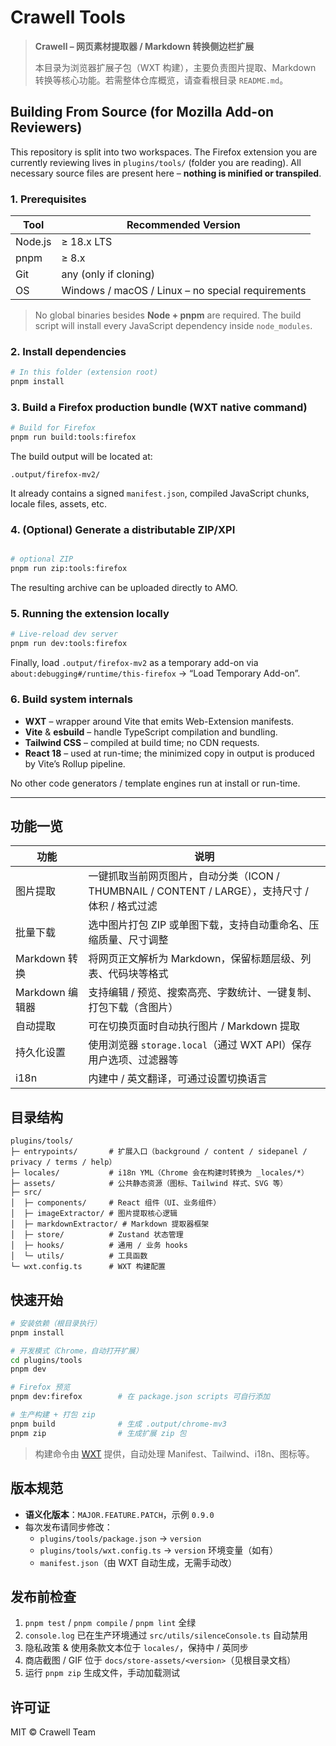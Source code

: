 # Crawell Tools

> **Crawell – 网页素材提取器 / Markdown 转换侧边栏扩展**
>
> 本目录为浏览器扩展子包（WXT 构建），主要负责图片提取、Markdown 转换等核心功能。若需整体仓库概览，请查看根目录 `README.md`。

## Building From Source (for Mozilla Add-on Reviewers)

This repository is split into two workspaces.  The Firefox extension you are
currently reviewing lives in `plugins/tools/` (folder you are reading).  All
necessary source files are present here – **nothing is minified or transpiled**.

### 1. Prerequisites

| Tool | Recommended Version |
|------|---------------------|
| Node.js | ≥ 18.x LTS |
| pnpm   | ≥ 8.x             |
| Git    | any (only if cloning) |
| OS     | Windows / macOS / Linux – no special requirements |

> No global binaries besides **Node + pnpm** are required.  The build script
> will install every JavaScript dependency inside `node_modules`.

### 2. Install dependencies

```bash
# In this folder (extension root)
pnpm install
```

### 3. Build a **Firefox** production bundle (WXT native command)

```bash
# Build for Firefox
pnpm run build:tools:firefox
```

The build output will be located at:

```
.output/firefox-mv2/
```

It already contains a signed `manifest.json`, compiled JavaScript chunks,
locale files, assets, etc.

### 4. (Optional) Generate a distributable ZIP/XPI

```bash

# optional ZIP
pnpm run zip:tools:firefox
```

The resulting archive can be uploaded directly to AMO.

### 5. Running the extension locally

```bash
# Live-reload dev server
pnpm run dev:tools:firefox
```

Finally, load `.output/firefox-mv2` as a temporary add-on via
`about:debugging#/runtime/this-firefox` → “Load Temporary Add-on”.

### 6. Build system internals

* **WXT** – wrapper around Vite that emits Web-Extension manifests.
* **Vite** & **esbuild** – handle TypeScript compilation and bundling.
* **Tailwind CSS** – compiled at build time; no CDN requests.
* **React 18** – used at run-time; the minimized copy in output is produced by
  Vite’s Rollup pipeline.

No other code generators / template engines run at install or run-time.

---

## 功能一览

| 功能 | 说明 |
| ---- | ---- |
| 图片提取 | 一键抓取当前网页图片，自动分类（ICON / THUMBNAIL / CONTENT / LARGE），支持尺寸 / 体积 / 格式过滤 |
| 批量下载 | 选中图片打包 ZIP 或单图下载，支持自动重命名、压缩质量、尺寸调整 |
| Markdown 转换 | 将网页正文解析为 Markdown，保留标题层级、列表、代码块等格式 |
| Markdown 编辑器 | 支持编辑 / 预览、搜索高亮、字数统计、一键复制、打包下载（含图片） |
| 自动提取 | 可在切换页面时自动执行图片 / Markdown 提取 |
| 持久化设置 | 使用浏览器 `storage.local`（通过 WXT API）保存用户选项、过滤器等 |
| i18n | 内建中 / 英文翻译，可通过设置切换语言 |

## 目录结构

```
plugins/tools/
├─ entrypoints/       # 扩展入口（background / content / sidepanel / privacy / terms / help）
├─ locales/           # i18n YML（Chrome 会在构建时转换为 _locales/*）
├─ assets/            # 公共静态资源（图标、Tailwind 样式、SVG 等）
├─ src/
│  ├─ components/     # React 组件（UI、业务组件）
│  ├─ imageExtractor/ # 图片提取核心逻辑
│  ├─ markdownExtractor/ # Markdown 提取器框架
│  ├─ store/          # Zustand 状态管理
│  ├─ hooks/          # 通用 / 业务 hooks
│  └─ utils/          # 工具函数
└─ wxt.config.ts      # WXT 构建配置
```

## 快速开始

```bash
# 安装依赖（根目录执行）
pnpm install

# 开发模式（Chrome，自动打开扩展）
cd plugins/tools
pnpm dev

# Firefox 预览
pnpm dev:firefox        # 在 package.json scripts 可自行添加

# 生产构建 + 打包 zip
pnpm build              # 生成 .output/chrome-mv3
pnpm zip                # 生成扩展 zip 包
```

> 构建命令由 [WXT](https://wxt.dev/) 提供，自动处理 Manifest、Tailwind、i18n、图标等。

## 版本规范

- **语义化版本**：`MAJOR.FEATURE.PATCH`，示例 `0.9.0`
- 每次发布请同步修改：
  - `plugins/tools/package.json` → `version`
  - `plugins/tools/wxt.config.ts` → `version` 环境变量（如有）
  - `manifest.json`（由 WXT 自动生成，无需手动改）

## 发布前检查

1. `pnpm test` / `pnpm compile` / `pnpm lint` 全绿
2. `console.log` 已在生产环境通过 `src/utils/silenceConsole.ts` 自动禁用
3. 隐私政策 & 使用条款文本位于 `locales/`，保持中 / 英同步
4. 商店截图 / GIF 位于 `docs/store-assets/<version>`（见根目录文档）
5. 运行 `pnpm zip` 生成文件，手动加载测试

## 许可证

MIT © Crawell Team 